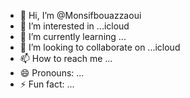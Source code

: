 - 👋 Hi, I’m @Monsifbouazzaoui
- 👀 I’m interested in ...icloud
- 🌱 I’m currently learning ...
- 💞️ I’m looking to collaborate on ...icloud
- 📫 How to reach me ...
- 😄 Pronouns: ...
- ⚡ Fun fact: ...

<!---
Monsifbouazzaoui/Monsifbouazzaoui is a ✨ special ✨ repository because its `README.md` (this file) appears on your GitHub profile.
You can click the Preview link to take a look at your changes.
--->
